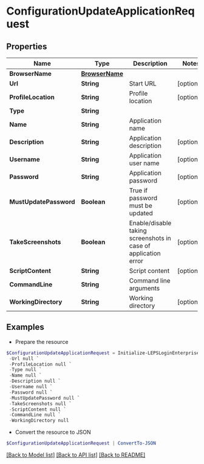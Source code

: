 # ConfigurationUpdateApplicationRequest
## Properties

Name | Type | Description | Notes
------------ | ------------- | ------------- | -------------
**BrowserName** | [**BrowserName**](BrowserName.md) |  | 
**Url** | **String** | Start URL | [optional] 
**ProfileLocation** | **String** | Profile location | [optional] 
**Type** | **String** |  | 
**Name** | **String** | Application name | 
**Description** | **String** | Application description | [optional] 
**Username** | **String** | Application user name | [optional] 
**Password** | **String** | Application password | [optional] 
**MustUpdatePassword** | **Boolean** | True if password must be updated | [optional] 
**TakeScreenshots** | **Boolean** | Enable/disable taking screenshots in case of application error | [optional] 
**ScriptContent** | **String** | Script content | [optional] 
**CommandLine** | **String** | Command line arguments | 
**WorkingDirectory** | **String** | Working directory | [optional] 

## Examples

- Prepare the resource
```powershell
$ConfigurationUpdateApplicationRequest = Initialize-LEPSLoginEnterpriseConfigurationUpdateApplicationRequest  -BrowserName null `
 -Url null `
 -ProfileLocation null `
 -Type null `
 -Name null `
 -Description null `
 -Username null `
 -Password null `
 -MustUpdatePassword null `
 -TakeScreenshots null `
 -ScriptContent null `
 -CommandLine null `
 -WorkingDirectory null
```

- Convert the resource to JSON
```powershell
$ConfigurationUpdateApplicationRequest | ConvertTo-JSON
```

[[Back to Model list]](../README.md#documentation-for-models) [[Back to API list]](../README.md#documentation-for-api-endpoints) [[Back to README]](../README.md)

